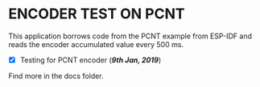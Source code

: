 ENCODER TEST ON PCNT
====================

This application borrows code from the PCNT example from ESP-IDF and reads the encoder accumulated value every 500 ms. 

- [x] Testing for PCNT encoder (***9th Jan, 2019***)

Find more in the docs folder.


